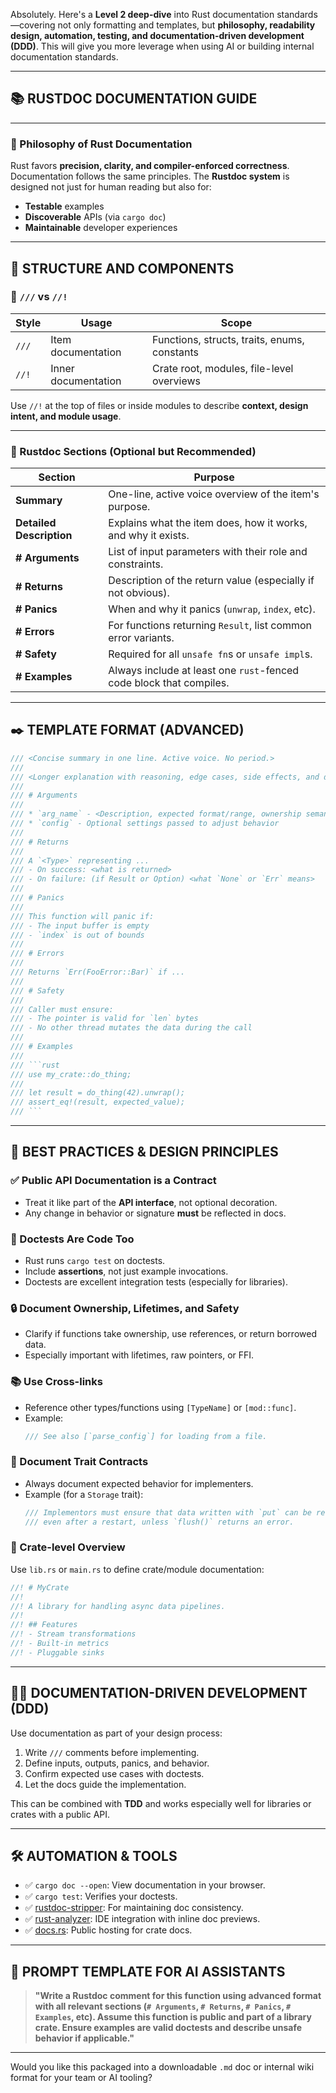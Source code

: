 Absolutely. Here's a **Level 2 deep-dive** into Rust documentation standards—covering not only formatting and templates, but **philosophy, readability design, automation, testing, and documentation-driven development (DDD)**. This will give you more leverage when using AI or building internal documentation standards.

---

## 📚 RUSTDOC DOCUMENTATION GUIDE

---

### 🧭 Philosophy of Rust Documentation

Rust favors **precision, clarity, and compiler-enforced correctness**. Documentation follows the same principles. The **Rustdoc system** is designed not just for human reading but also for:
- **Testable** examples
- **Discoverable** APIs (via `cargo doc`)
- **Maintainable** developer experiences

---

## 🧱 STRUCTURE AND COMPONENTS

### 🔹 `///` vs `//!`

| Style | Usage | Scope |
|-------|-------|-------|
| `///` | Item documentation | Functions, structs, traits, enums, constants |
| `//!` | Inner documentation | Crate root, modules, file-level overviews |

Use `//!` at the top of files or inside modules to describe **context, design intent, and module usage**.

---

### 🔹 Rustdoc Sections (Optional but Recommended)

| Section | Purpose |
|---------|---------|
| **Summary** | One-line, active voice overview of the item's purpose. |
| **Detailed Description** | Explains what the item does, how it works, and why it exists. |
| **# Arguments** | List of input parameters with their role and constraints. |
| **# Returns** | Description of the return value (especially if not obvious). |
| **# Panics** | When and why it panics (`unwrap`, `index`, etc). |
| **# Errors** | For functions returning `Result`, list common error variants. |
| **# Safety** | Required for all `unsafe fn`s or `unsafe impl`s. |
| **# Examples** | Always include at least one `rust`-fenced code block that compiles. |

---

## ✒️ TEMPLATE FORMAT (ADVANCED)

```rust
/// <Concise summary in one line. Active voice. No period.>
///
/// <Longer explanation with reasoning, edge cases, side effects, and design decisions.>
///
/// # Arguments
///
/// * `arg_name` - <Description, expected format/range, ownership semantics>
/// * `config` - Optional settings passed to adjust behavior
///
/// # Returns
///
/// A `<Type>` representing ...
/// - On success: <what is returned>
/// - On failure: (if Result or Option) <what `None` or `Err` means>
///
/// # Panics
///
/// This function will panic if:
/// - The input buffer is empty
/// - `index` is out of bounds
///
/// # Errors
///
/// Returns `Err(FooError::Bar)` if ...
///
/// # Safety
///
/// Caller must ensure:
/// - The pointer is valid for `len` bytes
/// - No other thread mutates the data during the call
///
/// # Examples
///
/// ```rust
/// use my_crate::do_thing;
///
/// let result = do_thing(42).unwrap();
/// assert_eq!(result, expected_value);
/// ```
```

---

## 🧰 BEST PRACTICES & DESIGN PRINCIPLES

### ✅ Public API Documentation is a Contract
- Treat it like part of the **API interface**, not optional decoration.
- Any change in behavior or signature **must** be reflected in docs.

### 🧪 Doctests Are Code Too
- Rust runs `cargo test` on doctests.
- Include **assertions**, not just example invocations.
- Doctests are excellent integration tests (especially for libraries).

### 🔒 Document Ownership, Lifetimes, and Safety
- Clarify if functions take ownership, use references, or return borrowed data.
- Especially important with lifetimes, raw pointers, or FFI.

### 📚 Use Cross-links
- Reference other types/functions using `[TypeName]` or `[mod::func]`.
- Example:
  ```rust
  /// See also [`parse_config`] for loading from a file.
  ```

### 🧠 Document Trait Contracts
- Always document expected behavior for implementers.
- Example (for a `Storage` trait):
  ```rust
  /// Implementors must ensure that data written with `put` can be read back using `get`
  /// even after a restart, unless `flush()` returns an error.
  ```

### 🔗 Crate-level Overview
Use `lib.rs` or `main.rs` to define crate/module documentation:

```rust
//! # MyCrate
//!
//! A library for handling async data pipelines.
//!
//! ## Features
//! - Stream transformations
//! - Built-in metrics
//! - Pluggable sinks
```

---

## 🧑‍💻 DOCUMENTATION-DRIVEN DEVELOPMENT (DDD)

Use documentation as part of your design process:
1. Write `///` comments before implementing.
2. Define inputs, outputs, panics, and behavior.
3. Confirm expected use cases with doctests.
4. Let the docs guide the implementation.

This can be combined with **TDD** and works especially well for libraries or crates with a public API.

---

## 🛠️ AUTOMATION & TOOLS

- ✅ `cargo doc --open`: View documentation in your browser.
- ✅ `cargo test`: Verifies your doctests.
- ✅ [rustdoc-stripper](https://github.com/gtk-rs/rustdoc-stripper): For maintaining doc consistency.
- ✅ [rust-analyzer](https://rust-analyzer.github.io/): IDE integration with inline doc previews.
- ✅ [docs.rs](https://docs.rs): Public hosting for crate docs.

---

## 🤖 PROMPT TEMPLATE FOR AI ASSISTANTS

> **"Write a Rustdoc comment for this function using advanced format with all relevant sections (`# Arguments`, `# Returns`, `# Panics`, `# Examples`, etc). Assume this function is public and part of a library crate. Ensure examples are valid doctests and describe unsafe behavior if applicable."**

---

Would you like this packaged into a downloadable `.md` doc or internal wiki format for your team or AI tooling?